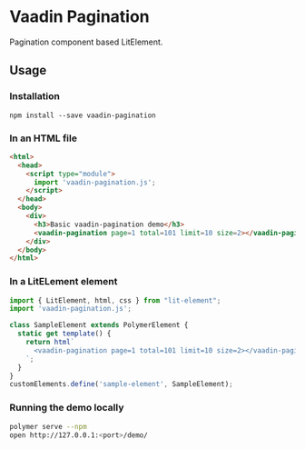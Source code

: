 # Vaadin Pagination

Pagination component based LitElement.

## Usage ##


### Installation

```
npm install --save vaadin-pagination
```

### In an HTML file

```html
<html>
  <head>
    <script type="module">
      import 'vaadin-pagination.js';
    </script>
  </head>
  <body>
    <div>
      <h3>Basic vaadin-pagination demo</h3>
      <vaadin-pagination page=1 total=101 limit=10 size=2></vaadin-pagination>
    </div>
  </body>
</html>
```

### In a LitELement element
```js
import { LitElement, html, css } from "lit-element";
import 'vaadin-pagination.js';

class SampleElement extends PolymerElement {
  static get template() {
    return html`
      <vaadin-pagination page=1 total=101 limit=10 size=2></vaadin-pagination>
    `;
  }
}
customElements.define('sample-element', SampleElement);
```


### Running the demo locally
```sh
polymer serve --npm
open http://127.0.0.1:<port>/demo/
```

